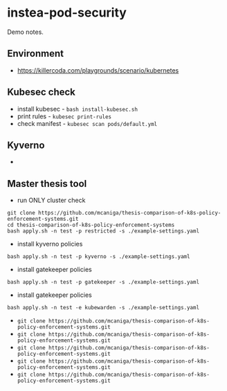 # instea-pod-security

Demo notes.

## Environment 
- https://killercoda.com/playgrounds/scenario/kubernetes


## Kubesec check
- install kubesec - `bash install-kubesec.sh`
- print rules - `kubesec print-rules`
- check manifest - `kubesec scan pods/default.yml`

## Kyverno
- 


## Master thesis tool
- run ONLY cluster check
```
git clone https://github.com/mcaniga/thesis-comparison-of-k8s-policy-enforcement-systems.git
cd thesis-comparison-of-k8s-policy-enforcement-systems
bash apply.sh -n test -p restricted -s ./example-settings.yaml
```

- install kyverno policies
```
bash apply.sh -n test -p kyverno -s ./example-settings.yaml
```

- install gatekeeper policies
```
bash apply.sh -n test -p gatekeeper -s ./example-settings.yaml
```

- install gatekeeper policies
```
bash apply.sh -n test -e kubewarden -s ./example-settings.yaml
```

- `git clone https://github.com/mcaniga/thesis-comparison-of-k8s-policy-enforcement-systems.git`
- `git clone https://github.com/mcaniga/thesis-comparison-of-k8s-policy-enforcement-systems.git`
- `git clone https://github.com/mcaniga/thesis-comparison-of-k8s-policy-enforcement-systems.git`
- `git clone https://github.com/mcaniga/thesis-comparison-of-k8s-policy-enforcement-systems.git`
- `git clone https://github.com/mcaniga/thesis-comparison-of-k8s-policy-enforcement-systems.git`
